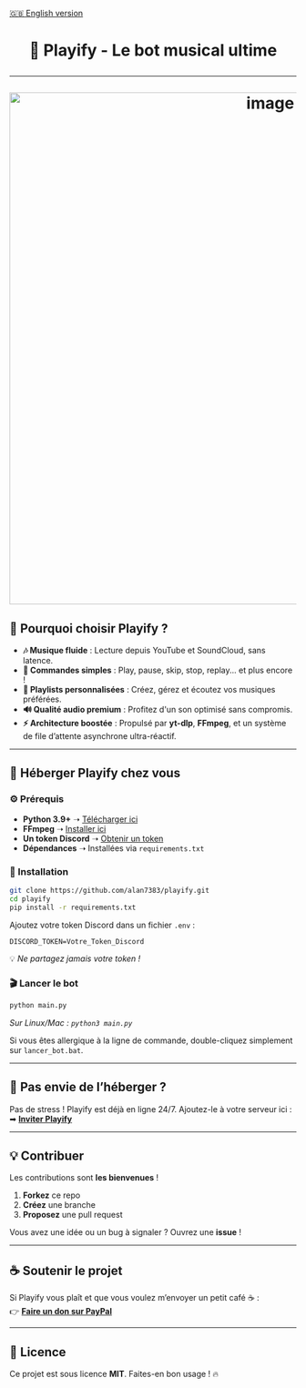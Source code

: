 [🇬🇧 English version](https://github.com/alan7383/playify/blob/main/README_EN.md)

<h1 align="center">

🎵 Playify - Le bot musical ultime  

---

<p align="center">
  <img src="https://github.com/user-attachments/assets/5c1d5fba-3a34-4ffe-bd46-ef68e1175360" alt="image" width="900">
</p>

## 🚀 Pourquoi choisir Playify ?  

- **🎶 Musique fluide** : Lecture depuis YouTube et SoundCloud, sans latence.
- **📜 Commandes simples** : Play, pause, skip, stop, replay... et plus encore !
- **📂 Playlists personnalisées** : Créez, gérez et écoutez vos musiques préférées.
- **🔊 Qualité audio premium** : Profitez d'un son optimisé sans compromis.
- **⚡️ Architecture boostée** : Propulsé par **yt-dlp**, **FFmpeg**, et un système de file d’attente asynchrone ultra-réactif.  

---

## 🏡 Héberger Playify chez vous  

### ⚙️ Prérequis  

- **Python 3.9+** ➝ [Télécharger ici](https://www.python.org/downloads/)  
- **FFmpeg** ➝ [Installer ici](https://ffmpeg.org/download.html)  
- **Un token Discord** ➝ [Obtenir un token](https://discord.com/developers/applications)  
- **Dépendances** ➝ Installées via `requirements.txt`  

### 📌 Installation  

```bash
git clone https://github.com/alan7383/playify.git
cd playify
pip install -r requirements.txt
```

Ajoutez votre token Discord dans un fichier `.env` :  
```env
DISCORD_TOKEN=Votre_Token_Discord
```
💡 *Ne partagez jamais votre token !*  

### 🎬 Lancer le bot  

```bash
python main.py
```
*Sur Linux/Mac : `python3 main.py`*  

Si vous êtes allergique à la ligne de commande, double-cliquez simplement sur `lancer_bot.bat`.  

---

## 🔗 Pas envie de l’héberger ?  

Pas de stress ! Playify est déjà en ligne 24/7. Ajoutez-le à votre serveur ici :  
➡ **[Inviter Playify](https://discord.com/oauth2/authorize?client_id=1330613913569726575&permissions=8&integration_type=0&scope=bot)**  

---

## 💡 Contribuer  

Les contributions sont **les bienvenues** !  

1. **Forkez** ce repo  
2. **Créez** une branche  
3. **Proposez** une pull request  

Vous avez une idée ou un bug à signaler ? Ouvrez une **issue** !  

---

## ☕ Soutenir le projet  

Si Playify vous plaît et que vous voulez m’envoyer un petit café ☕ :  
👉 **[Faire un don sur PayPal](https://www.paypal.com/paypalme/alanmussot1)**  

---

## 📝 Licence  

Ce projet est sous licence **MIT**. Faites-en bon usage ! 🔥  
